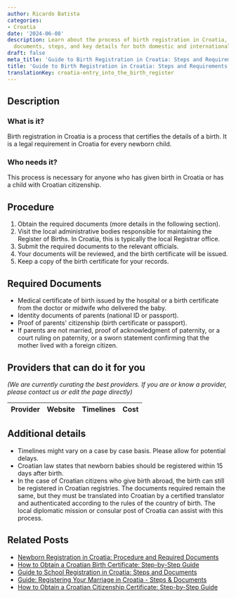```yaml
---
author: Ricardo Batista
categories:
- Croatia
date: '2024-06-08'
description: Learn about the process of birth registration in Croatia, including required
  documents, steps, and key details for both domestic and international births.
draft: false
meta_title: 'Guide to Birth Registration in Croatia: Steps and Requirements'
title: 'Guide to Birth Registration in Croatia: Steps and Requirements'
translationKey: croatia-entry_into_the_birth_register
---
```


## Description
### What is it?
Birth registration in Croatia is a process that certifies the details of a birth. It is a legal requirement in Croatia for every newborn child.
### Who needs it?
This process is necessary for anyone who has given birth in Croatia or has a child with Croatian citizenship.

## Procedure
1. Obtain the required documents (more details in the following section).
2. Visit the local administrative bodies responsible for maintaining the Register of Births. In Croatia, this is typically the local Registrar office.
3. Submit the required documents to the relevant officials.
4. Your documents will be reviewed, and the birth certificate will be issued.
5. Keep a copy of the birth certificate for your records.

## Required Documents
- Medical certificate of birth issued by the hospital or a birth certificate from the doctor or midwife who delivered the baby.
- Identity documents of parents (national ID or passport).
- Proof of parents' citizenship (birth certificate or passport).
- If parents are not married, proof of acknowledgment of paternity, or a court ruling on paternity, or a sworn statement confirming that the mother lived with a foreign citizen.

## Providers that can do it for you

_(We are currently curating the best providers. If you are or know a provider, please contact us or edit the page directly)_

| Provider        |     Website     |     Timelines    |       Cost      |
| --------------- | --------------- |  :-------------: | :-------------: |

## Additional details
- Timelines might vary on a case by case basis. Please allow for potential delays.
- Croatian law states that newborn babies should be registered within 15 days after birth.
- In the case of Croatian citizens who give birth abroad, the birth can still be registered in Croatian registries. The documents required remain the same, but they must be translated into Croatian by a certified translator and authenticated according to the rules of the country of birth. The local diplomatic mission or consular post of Croatia can assist with this process.


## Related Posts

- [Newborn Registration in Croatia: Procedure and Required Documents](https://tramitit.com/guides/croatia/newborn_registration_process/)
- [How to Obtain a Croatian Birth Certificate: Step-by-Step Guide](https://tramitit.com/guides/croatia/issuance_of_birth_certificate/)
- [Guide to School Registration in Croatia: Steps and Documents](https://tramitit.com/guides/croatia/registering_children_for_school/)
- [Guide: Registering Your Marriage in Croatia - Steps & Documents](https://tramitit.com/guides/croatia/entry_into_the_marriage_register/)
- [How to Obtain a Croatian Citizenship Certificate: Step-by-Step Guide](https://tramitit.com/guides/croatia/issuance_of_citizenship_certificate/)